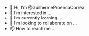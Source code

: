 - 👋 Hi, I’m @GuilhermeProencaCorrea
- 👀 I’m interested in ...
- 🌱 I’m currently learning ...
- 💞️ I’m looking to collaborate on ...
- 📫 How to reach me ...

<!---
GuilhermeProencaCorrea/GuilhermeProencaCorrea is a ✨ special ✨ repository because its `README.md` (this file) appears on your GitHub profile.
You can click the Preview link to take a look at your changes.
--->
